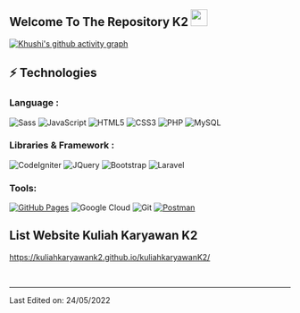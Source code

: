 ## Welcome To The Repository K2 <img src="https://raw.githubusercontent.com/aemmadi/aemmadi/master/wave.gif" width="30px">





[![Khushi's github activity graph](https://activity-graph.herokuapp.com/graph?username=kuliahkaryawank2&theme=xcode)](https://git.io/kuliahkaryawank2)

## ⚡ Technologies

### Language :

![Sass](https://img.shields.io/badge/-Sass-E34A86?style=flat-square&logo=sass)
![JavaScript](https://img.shields.io/badge/-JavaScript-black?style=flat-square&logo=javascript)
![HTML5](https://img.shields.io/badge/-HTML5-E34F26?style=flat-square&logo=html5&logoColor=white)
![CSS3](https://img.shields.io/badge/-CSS3-1572B6?style=flat-square&logo=css3)
![PHP](https://img.shields.io/badge/-PHP-ffffff?style=flat-square&logo=php)
![MySQL](https://img.shields.io/badge/-MySQL-blue?style=flat-square&logo=mariadb)
### Libraries & Framework :
![CodeIgniter](https://img.shields.io/badge/-CodeIgniter-white?style=flat-square&logo=codeigniter)
![JQuery](https://img.shields.io/badge/-JQuery-black?style=flat-square&logo=jquery)
![Bootstrap](https://img.shields.io/badge/-Bootstrap-563D7C?style=flat-square&logo=bootstrap)
![Laravel](https://img.shields.io/badge/-Laravel-white?style=flat-square&logo=laravel)

### Tools:

<a href="#"><img alt="GitHub Pages" src="https://img.shields.io/badge/GitHub%20Pages-%23327FC7.svg?logo=github&logoColor=white"></a> 
![Google Cloud](https://img.shields.io/badge/Google%20Cloud-black?style=flat-square&logo=google-cloud)
![Git](https://img.shields.io/badge/-Git-black?style=flat-square&logo=git)
<a href="#"><img alt="Postman" src="https://img.shields.io/badge/Postman-FF6C37?logo=postman&logoColor=white"></a>

## List Website Kuliah Karyawan K2

<p align="center">

 https://kuliahkaryawank2.github.io/kuliahkaryawanK2/
</p>

<br>


-----


Last Edited on: 24/05/2022
